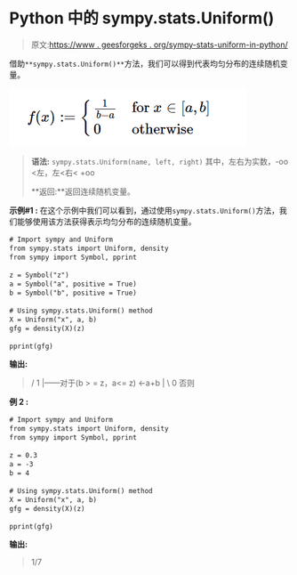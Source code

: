 # Python 中的 sympy.stats.Uniform()

> 原文:[https://www . geesforgeks . org/sympy-stats-uniform-in-python/](https://www.geeksforgeeks.org/sympy-stats-uniform-in-python/)

借助`**sympy.stats.Uniform()**`方法，我们可以得到代表均匀分布的连续随机变量。

![](img/e4251473f5eaa9ebbeb8c73ba0cfdad9.png)

> **语法:** `sympy.stats.Uniform(name, left, right)`
> 其中，左右为实数，-oo <左，左<右< +oo
> 
> **返回:**返回连续随机变量。

**示例#1 :**
在这个示例中我们可以看到，通过使用`sympy.stats.Uniform()`方法，我们能够使用该方法获得表示均匀分布的连续随机变量。

```
# Import sympy and Uniform
from sympy.stats import Uniform, density
from sympy import Symbol, pprint

z = Symbol("z")
a = Symbol("a", positive = True)
b = Symbol("b", positive = True)

# Using sympy.stats.Uniform() method
X = Uniform("x", a, b)
gfg = density(X)(z)

pprint(gfg)
```

**输出:**

> / 1
> |——对于(b > = z，a<= z)
> <-a+b
> |
> \ 0 否则

**例 2 :**

```
# Import sympy and Uniform
from sympy.stats import Uniform, density
from sympy import Symbol, pprint

z = 0.3
a = -3
b = 4

# Using sympy.stats.Uniform() method
X = Uniform("x", a, b)
gfg = density(X)(z)

pprint(gfg)
```

**输出:**

> 1/7